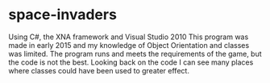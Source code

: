 # space-invaders
Using C#, the XNA framework and Visual Studio 2010
This program was made in early 2015 and my knowledge of Object Orientation and classes was limited. 
The program runs and meets the requirements of the game, but the code is not the best.
Looking back on the code I can see many places where classes could have been used to greater effect.
